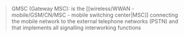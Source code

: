 > GMSC (Gateway MSC): is the [[wireless/WWAN - mobile/GSM/CN/MSC - mobile switching center|MSC]] connecting the mobile network to the external telephone networks (PSTN) and that implements all signalling interworking functions